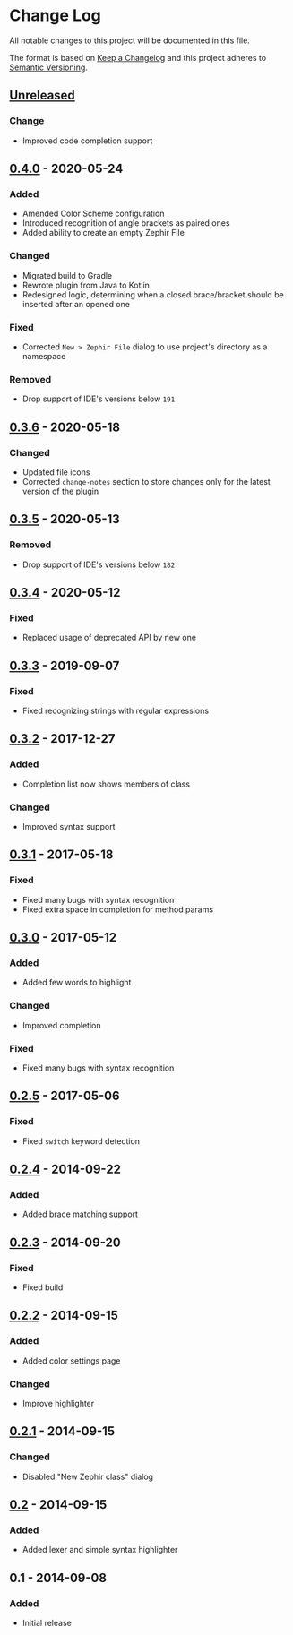 # Change Log
All notable changes to this project will be documented in this file.

The format is based on [Keep a Changelog](http://keepachangelog.com)
and this project adheres to [Semantic Versioning](http://semver.org).

## [Unreleased][Unreleased]
### Change
- Improved code completion support

## [0.4.0][0.4.0] - 2020-05-24
### Added
- Amended Color Scheme configuration
- Introduced recognition of angle brackets as paired ones
- Added ability to create an empty Zephir File

### Changed
- Migrated build to Gradle
- Rewrote plugin from Java to Kotlin
- Redesigned logic, determining when a closed brace/bracket should be inserted after an opened one

### Fixed
- Corrected `New > Zephir File` dialog to use project's directory as a namespace

### Removed
- Drop support of IDE's versions below `191`

## [0.3.6][0.3.6] - 2020-05-18
### Changed
- Updated file icons
- Corrected `change-notes` section to store changes only for the latest version of the plugin

## [0.3.5][0.3.5] - 2020-05-13
### Removed
- Drop support of IDE's versions below `182`

## [0.3.4][0.3.4] - 2020-05-12
### Fixed
- Replaced usage of deprecated API by new one

## [0.3.3][0.3.3] - 2019-09-07
### Fixed
- Fixed recognizing strings with regular expressions

## [0.3.2][0.3.2] - 2017-12-27
### Added
- Completion list now shows members of class

### Changed
- Improved syntax support

## [0.3.1][0.3.1] - 2017-05-18
### Fixed
- Fixed many bugs with syntax recognition
- Fixed extra space in completion for method params

## [0.3.0][0.3.0] - 2017-05-12
### Added
- Added few words to highlight

### Changed
- Improved completion

### Fixed
- Fixed many bugs with syntax recognition

## [0.2.5][0.2.5] - 2017-05-06
### Fixed
- Fixed `switch` keyword detection

## [0.2.4][0.2.4] - 2014-09-22
### Added
- Added brace matching support

## [0.2.3][0.2.3] - 2014-09-20
### Fixed
- Fixed build

## [0.2.2][0.2.2] - 2014-09-15
### Added
- Added color settings page

### Changed
- Improve highlighter

## [0.2.1][0.2.2] - 2014-09-15
### Changed
- Disabled "New Zephir class" dialog

## [0.2][0.2] - 2014-09-15
### Added
- Added lexer and simple syntax highlighter

## 0.1 - 2014-09-08
### Added
- Initial release

[Unreleased]: https://github.com/zephir-lang/idea-plugin/compare/0.4.0...HEAD
[0.4.0]: https://github.com/zephir-lang/idea-plugin/compare/0.3.6...0.4.0
[0.3.6]: https://github.com/zephir-lang/idea-plugin/compare/0.3.5...0.3.6
[0.3.5]: https://github.com/zephir-lang/idea-plugin/compare/0.3.4...0.3.5
[0.3.4]: https://github.com/zephir-lang/idea-plugin/compare/0.3.3...0.3.4
[0.3.3]: https://github.com/zephir-lang/idea-plugin/compare/0.3.2...0.3.3
[0.3.2]: https://github.com/zephir-lang/idea-plugin/compare/0.3.1...0.3.2
[0.3.1]: https://github.com/zephir-lang/idea-plugin/compare/0.3.0...0.3.1
[0.3.0]: https://github.com/zephir-lang/idea-plugin/compare/0.2.5...0.3.0
[0.2.5]: https://github.com/zephir-lang/idea-plugin/compare/0.2.4...0.2.5
[0.2.4]: https://github.com/zephir-lang/idea-plugin/compare/0.2.3...0.2.4
[0.2.3]: https://github.com/zephir-lang/idea-plugin/compare/0.2.2...0.2.3
[0.2.2]: https://github.com/zephir-lang/idea-plugin/compare/0.2.1...0.2.2
[0.2.1]: https://github.com/zephir-lang/idea-plugin/compare/0.2...0.2.1
[0.2]: https://github.com/zephir-lang/idea-plugin/compare/0.1...0.2

